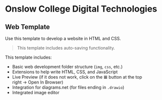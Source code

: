 # Onslow College Digital Technologies

## Web Template

Use this template to develop a website in HTML and CSS.

> This template includes auto-saving functionality.

This template includes:

- Basic web development folder structure (`img`, `css`, etc.)
- Extensions to help write HTML, CSS, and JavaScript
- Live Preview (if it does not work, click on the 𝌆 button at the top right → Open In Browser)
- Integration for diagrams.net (for files ending in `.drawio`)
- Integrated image editor
